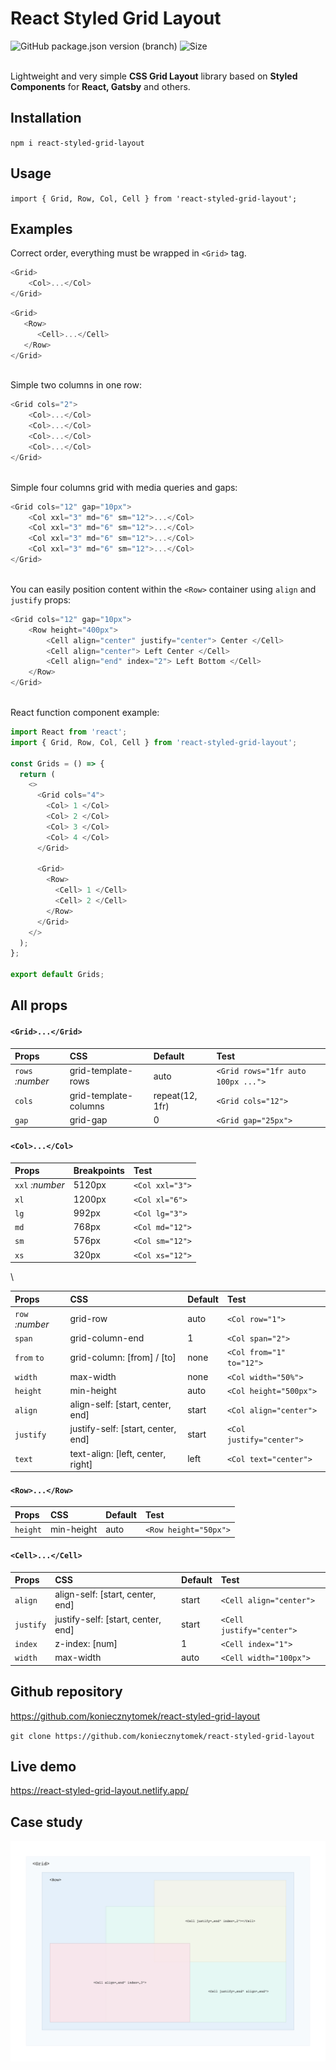 # React Styled Grid Layout
<img alt="GitHub package.json version (branch)" src="https://img.shields.io/github/package-json/v/koniecznytomek/react-styled-grid-layout/master?label=Version">&nbsp;<img alt="Size" src="https://img.shields.io/badge/Lightweight-2KB-lemon">

\
Lightweight and very simple **CSS Grid Layout** library based on **Styled Components** for **React, Gatsby** and
 others.

## Installation

`npm i react-styled-grid-layout`

## Usage


`import { Grid, Row, Col, Cell } from 'react-styled-grid-layout';`

## Examples
Correct order, everything must be wrapped in `<Grid>` tag.
```js 
<Grid>
    <Col>...</Col>
</Grid>
```

```js 
<Grid>
   <Row>
      <Cell>...</Cell>
   </Row>
</Grid>
```
\
Simple two columns in one row:
```js 
<Grid cols="2">
    <Col>...</Col>
    <Col>...</Col>
    <Col>...</Col>
    <Col>...</Col>
</Grid>
```
\
Simple four columns grid with media queries and gaps:
```js 
<Grid cols="12" gap="10px">
    <Col xxl="3" md="6" sm="12">...</Col>
    <Col xxl="3" md="6" sm="12">...</Col>
    <Col xxl="3" md="6" sm="12">...</Col>
    <Col xxl="3" md="6" sm="12">...</Col>
</Grid>
```
\
You can easily position content within the `<Row>` container  using `align` and `justify` props:
```js 
<Grid cols="12" gap="10px">
    <Row height="400px">
        <Cell align="center" justify="center"> Center </Cell>
        <Cell align="center"> Left Center </Cell>
        <Cell align="end" index="2"> Left Bottom </Cell>
    </Row>
</Grid>
```
\
React function component example:

```js
import React from 'react';
import { Grid, Row, Col, Cell } from 'react-styled-grid-layout';

const Grids = () => {
  return (
    <>
      <Grid cols="4">
        <Col> 1 </Col>
        <Col> 2 </Col>
        <Col> 3 </Col>
        <Col> 4 </Col>
      </Grid>

      <Grid>
        <Row>
          <Cell> 1 </Cell>
          <Cell> 2 </Cell>
        </Row>
      </Grid>
    </>
  );
};

export default Grids;
```

## All props

#### `<Grid>...</Grid>`


| Props             | CSS                       |  Default         | Test |
| :---------------- |:--------------------------| :--------------| :------------------- |
| `rows` _:number_ | grid-template-rows        | auto     | `<Grid rows="1fr auto 100px ...">`|
| `cols`           | grid-template-columns     | repeat(12, 1fr)     |`<Grid cols="12">`|
| `gap`            | grid-gap                  |  0   |`<Grid gap="25px">`|


#### `<Col>...</Col>`


| Props             | Breakpoints                       | Test         | 
| :---------------- |:--------------------------| :--------------| 
| `xxl` _:number_   | 5120px        | `<Col xxl="3">`     | 
| `xl`           | 1200px     | `<Col xl="6">`       |
| `lg`            | 992px |  `<Col lg="3">`     | 
| `md`            | 768px |  `<Col md="12">`     | 
| `sm`            | 576px |  `<Col sm="12">`     | 
| `xs`            | 320px |  `<Col xs="12">`     | 

\

| Props             | CSS                       |  Default         | Test |
| :---------------- |:--------------------------| :--------------| :------------- |
| `row` _:number_ | grid-row        | auto     | `<Col row="1">`|
| `span`  | grid-column-end      | 1     | `<Col span="2">`|
| `from` `to`| grid-column: [from] / [to]       | none     | `<Col from="1" to="12">`|
| `width`| max-width | none   | `<Col width="50%">`|
| `height`| min-height | auto   | `<Col height="500px">`|
| `align`| align-self: [start, center, end] | start   | `<Col align="center">`|
| `justify`| justify-self: [start, center, end] | start   | `<Col justify="center">`|
| `text`| text-align: [left, center, right] | left   | `<Col text="center">`|


#### `<Row>...</Row>`
 
 
 | Props             | CSS                       |  Default         | Test |
 | :---------------- |:--------------------------| :--------------| :------------- |
 | `height`  | min-height       | auto     | `<Row height="50px">`|

  
#### `<Cell>...</Cell>`
 
 
  | Props             | CSS                       |  Default         | Test |
  | :---------------- |:--------------------------| :--------------| :------------- |
| `align`| align-self: [start, center, end] | start   | `<Cell align="center">`|
| `justify`| justify-self: [start, center, end] | start   | `<Cell justify="center">`|
 | `index`| z-index: [num] | 1   | `<Cell index="1">`|
  | `width`| max-width | auto   | `<Cell width="100px">`|


## Github repository

https://github.com/koniecznytomek/react-styled-grid-layout

`git clone https://github.com/koniecznytomek/react-styled-grid-layout`
  
## Live demo 


https://react-styled-grid-layout.netlify.app/


## Case study

![alt text](https://github.com/koniecznytomek/react-styled-grid-layout/blob/master/static/row-1.png?raw=true)
